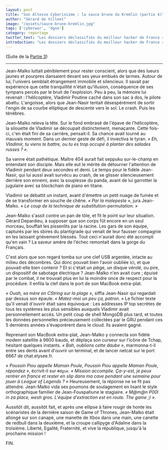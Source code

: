 ```yaml
---
layout: post
title: "Son Altesse Cyberissime : la sauce brune du Kremlin (partie 4)"
author: "Gérard de Villeet"
image: "/assets/sauce-brune-kremlin.jpg"
tags: ['cyberwar', 'dgse']
category: reportage
twitter_text: "Les dossiers déclassifiés du meilleur hacker de France révélés"
introduction: "Les dossiers déclassifiés du meilleur hacker de France révélés"
---
```


(Suite de la [Partie 3](https://infauxsec.github.io/reportage/2019/02/22/son-altesse-cyberissime-3.html))

---

Jean-Malko luttait péniblement pour rester conscient, alors que des lueurs jaunes et pourpres dansaient
devant ses yeux embués de larmes. Autour de lui, l'univers semblait étrangement immobile et silencieux.
Il savait par expérience que cette tranquillité n'était qu'illusion, conséquence de ses tympans percés
par le bruit de l'explosion. Peu à peu, la mémoire lui revenait : l'hélicoptère, Vladimir Poutine
caché dans son sac à dos, le pilote abattu. L'angoisse, alors que Jean-Nasir tentait désespérément
de sortir l'engin de sa courbe elliptique de descente vers le sol. Le crash. Puis les ténèbres.

Jean-Malko releva la tête. Sur le fond embrasé de l'épave de l'hélicoptère, la silouette de Vladimir
se découpait distinctement, menaçante. Cette fois-ci, c'en était fini de sa carrière, pensait-il.
Sa chance avait tourné au mauvais moment. Dans un dernier geste de défi, il invectiva le tyran. 
*« Eh, Vladimir, tu viens te battre, ou tu es trop occupé à planter des salades russes ? »*.

Sa vanne était pathétique. Maître 404 aurait fait seppuku sur-le-champ en entendant son disciple.
Mais elle eut le mérite de détourner l'attention de Vladimir pendant deux secondes et demi. Le temps
pour le fidèle Jean-Nasir, qui lui aussi avait survécu au crash, de se glisser silencieusement derrière
son ennemi, avec la souplesse du panda, avant de lui garrotter la jugulaire avec sa blockchain de piano
en titane.

Vladimir se débattit un instant, avant d'émettre un petit nuage de fumée et de se transformer en souche
de chêne. *« Par la malepeste »*, jura Jean-Malko. *« Le coup de la technique de substitution-permutation. »*

Jean-Malko s'assit contre un pan de tôle, et fit le point sur leur situation. Gérard Depardieu, à supposer
que son corps fût encore en un seul morceau, bouffait les pissenlits par la racine. Les gars de son équipe,
capturés par les sbires du plantigrade qui venait de leur fausser compagnie en les laissant grièvement
blessés. Tout ceci n'aurait donc été accompli qu'en vain ? La saveur amère de l'échec remontait dans la
gorge du Français.

C'est alors que son regard tomba sur une clef USB argentée, intacte au milieu des décombres. Qui donc pouvait
bien l'avoir oubliée ici, et que pouvait-elle bien contenir ? Et si c'était un piège, un disque vérolé,
ou pire, un dispositif de sabotage électrique ? Jean-Malko n'en avait cure ; épuisé par le combat, il
ne trouvait plus en lui la moindre once de respect pour la procédure. Il enfila la clef dans le port
de son MacBook extra-plat.

*« Ouah, sa mère en CString sur la plage »*, siffla Jean-Nasir qui regardait par dessus son épaule.
*« Matez-moi un peu ça, patron. »* Le fichier texte qu'il venait d'ouvrir était sans équivoque : Les addresses
IP top secrètes de tous les systèmes les plus sensibles auxquels Vladimir avait personnellement accès.
Un petit coup de shell MongoDB plus tard, et toutes les données personnelles précieusement collectées par
le GRU pendant ces 5 dernières années s'évaporèrent dans le cloud. Ils avaient gagné.

Reprenant son MacBook extra-plat, Jean-Malko y connecta son fidèle modem satellite à 9600 bauds, et déplaça
son curseur sur l'icône de Tchap, hésitant quelques instants. *« Bah, oublions cette daube »*, marmonna-t-il
entre ses dents avant d'ouvrir un terminal, et de lancer netcat sur le port 6667 de chat.elysee.fr.

*« Poussin Piou appelle Maman Poule, Poussin Piou appelle Maman Poule, répondez »*, écrivit-il sur
`#dgse`. *« Mission accomplie. Ça-y-est, je peux rentrer en france et rester en slip dans ma cave pendant une semaine pour jouer
à League of Legends ? »*
Heureusement, la réponse ne se fit pas attendre. Jean-Malko vida ses poumons de soulagement
en lisant le style orthographique familier de Jean-Fouspahune le stagiaire. *« M@m@n P00l in za place, wesh
gros. L'équipe d'extraction est en route. The game ;) »*.

Aussitôt dit, aussitôt fait, et après une ellipse à faire rougir de honte les scénaristes de la dernière saison
de Game of Thrones, Jean-Malko était allongé sur son canapé, une manette de Xbox dans une main, une canette
de redbull dans la deuxième, et la croupe callipyge d'Adaline dans la troisième. Liberté, Egalité, Fraternité,
et vive la république, jusqu'à la prochaine mission !

FIN.
